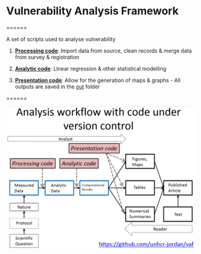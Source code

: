 # Vulnerability Analysis Framework

======

A set of scripts used to analyse vulnerability

1. **[Processing code](../tree/master/code/processing_code)**: Import data from source, clean records & merge data from survey & registration

2. **[Analytic code](../tree/master/code/analytic_code)**: LInear regression & other statistical modelling

3. **[Presentation code](../tree/master/code/presentation_code)**: Allow for the generation of maps & graphs - All outputs are saved in the [out](../tree/master/out) folder

======


[![Analysis Workflow](https://github.com/unhcr-jordan/vaf/blob/master/doc/analysis.png)](#features)
